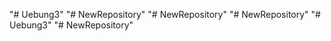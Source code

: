 "# Uebung3" 
"# NewRepository" 
"# NewRepository" 
"# NewRepository" 
"# Uebung3" 
"# NewRepository" 
